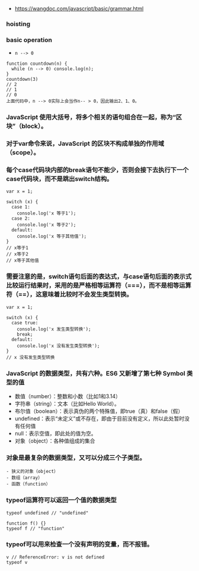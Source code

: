 - https://wangdoc.com/javascript/basic/grammar.html
### hoisting
### basic operation
- ```n --> 0```
```
function countdown(n) {
  while (n --> 0) console.log(n);
}
countdown(3)
// 2
// 1
// 0
上面代码中，n --> 0实际上会当作n-- > 0，因此输出2、1、0。
```
### JavaScript 使用大括号，将多个相关的语句组合在一起，称为“区块”（block）。 
### 对于var命令来说，JavaScript 的区块不构成单独的作用域（scope）。
### 每个case代码块内部的break语句不能少，否则会接下去执行下一个case代码块，而不是跳出switch结构。
```
var x = 1;

switch (x) {
  case 1:
    console.log('x 等于1');
  case 2:
    console.log('x 等于2');
  default:
    console.log('x 等于其他值');
}
// x等于1
// x等于2
// x等于其他值
```
### 需要注意的是，switch语句后面的表达式，与case语句后面的表示式比较运行结果时，采用的是严格相等运算符（===），而不是相等运算符（==），这意味着比较时不会发生类型转换。
```
var x = 1;

switch (x) {
  case true:
    console.log('x 发生类型转换');
    break;
  default:
    console.log('x 没有发生类型转换');
}
// x 没有发生类型转换
```
### JavaScript 的数据类型，共有六种。ES6 又新增了第七种 Symbol 类型的值
- 数值（number）：整数和小数（比如1和3.14）
- 字符串（string）：文本（比如Hello World）。
- 布尔值（boolean）：表示真伪的两个特殊值，即true（真）和false（假）
- undefined：表示“未定义”或不存在，即由于目前没有定义，所以此处暂时没有任何值
- null：表示空值，即此处的值为空。
- 对象（object）：各种值组成的集合
### 对象是最复杂的数据类型，又可以分成三个子类型。 
    - 狭义的对象（object）
    - 数组（array）
    - 函数（function）

### typeof运算符可以返回一个值的数据类型
```
typeof undefined // "undefined"

function f() {}
typeof f // "function"

```
### typeof可以用来检查一个没有声明的变量，而不报错。
```
v // ReferenceError: v is not defined
typeof v

```